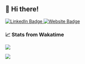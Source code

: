 ## 👋 Hi there!
<div>
  <a href="https://www.linkedin.com/in/quinn-matthews/">
    <img src="https://img.shields.io/badge/LinkedIn-blue?style=for-the-badge&logo=linkedin&logoColor=white" alt="LinkedIn Badge"/>
  </a>
  <a href="qmatthews.net">
    <img src="https://img.shields.io/badge/Homepage-green?style=for-the-badge" alt="Website Badge"/>
  </a>
</div>

### 📈 Stats from Wakatime

<img src="https://wakatime.com/share/@b3ed37fd-6c40-4b01-aac8-5d4704b5256d/f7c539b4-492d-4f5a-a191-0077f670380d.svg"></img>
<!--
**QuinnMatthews/QuinnMatthews** is a ✨ _special_ ✨ repository because its `README.md` (this file) appears on your GitHub profile.

Here are some ideas to get you started:

- 🔭 I’m currently working on ...
- 🌱 I’m currently learning ...
- 👯 I’m looking to collaborate on ...
- 🤔 I’m looking for help with ...
- 💬 Ask me about ...
- 📫 How to reach me: ...
- 😄 Pronouns: ...
- ⚡ Fun fact: ...
-->
![](https://hit.yhype.me/github/profile?user_id=55562296)
